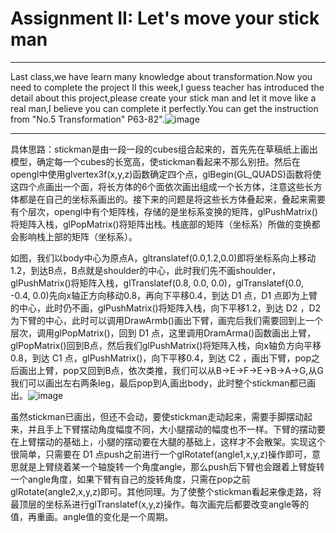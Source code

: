 # Assignment II: Let's move your stick man
*************************************************************
Last class,we have learn many knowledge about transformation.Now you need to complete the project II this week,I guess teacher has introduced the detail about this project,please create your stick man and let it move like a real man,I believe you can complete it perfectly.You can get the instruction from "No.5 Transformation" P63-82".![image](https://github.com/ruange/stick-man/blob/master/stickman.gif)
*************************************************************
具体思路：stickman是由一段一段的cubes组合起来的，首先先在草稿纸上画出模型，确定每一个cubes的长宽高，使stickman看起来不那么别扭。然后在opengl中使用glvertex3f(x,y,z)函数确定四个点，glBegin(GL_QUADS)函数将使这四个点画出一个面，将长方体的6个面依次画出组成一个长方体，注意这些长方体都是在自己的坐标系画出的。接下来的问题是将这些长方体叠起来，叠起来需要有个层次，opengl中有个矩阵栈，存储的是坐标系变换的矩阵，glPushMatrix()将矩阵入栈，glPopMatrix()将矩阵出栈。栈底部的矩阵（坐标系）所做的变换都会影响栈上部的矩阵（坐标系）。

如图，我们以body中心为原点A，gltranslatef(0.0,1.2,0.0)即将坐标系向上移动1.2，到达B点，B点就是shoulder的中心，此时我们先不画shoulder，glPushMatrix()将矩阵入栈，glTranslatef(0.8, 0.0, 0.0)，glTranslatef(0.0, -0.4, 0.0)先向x轴正方向移动0.8，再向下平移0.4，到达 D1 点，D1 点即为上臂的中心，此时仍不画，glPushMatrix()将矩阵入栈，向下平移1.2，到达 D2 ，D2 为下臂的中心，此时可以调用DrawArmb()画出下臂，画完后我们需要回到上一个层次，调用glPopMatrix()，回到 D1 点，这里调用DramArma()函数画出上臂，glPopMatrix()回到B点，然后我们glPushMatrix()将矩阵入栈，向x轴负方向平移0.8，到达 C1 点，glPushMatrix()，向下平移0.4，到达 C2 ，画出下臂，pop之后画出上臂，pop又回到B点，依次类推，我们可以从B->E->F->E->B->A->G,从G我们可以画出左右两条leg，最后pop到A,画出body，此时整个stickman都已画出。![image](https://github.com/ruange/stick-man/blob/master/model.jpg)

虽然stickman已画出，但还不会动，要使stickman走动起来，需要手脚摆动起来，并且手上下臂摆动角度幅度不同，大小腿摆动的幅度也不一样。下臂的摆动要在上臂摆动的基础上，小腿的摆动要在大腿的基础上，这样才不会散架。实现这个很简单，只需要在 D1 点push之前进行一个glRotatef(angle1,x,y,z)操作即可，意思就是上臂绕着某一个轴旋转一个角度angle，那么push后下臂也会跟着上臂旋转一个angle角度，如果下臂有自己的旋转角度，只需在pop之前glRotate(angle2,x,y,z)即可。其他同理。为了使整个stickman看起来像走路，将最顶层的坐标系进行glTranslatef(x,y,z)操作。每次画完后都要改变angle等的值，再重画。angle值的变化是一个周期。
